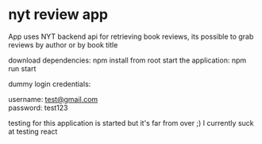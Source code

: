 # nyt review app

App uses NYT backend api for retrieving book reviews, its possible to grab reviews by author or by book title

download dependencies: npm install from root
start the application: npm run start

dummy login credentials:

username: test@gmail.com    
password: test123

testing for this application is started but it's far from over ;)
I currently suck at testing react
